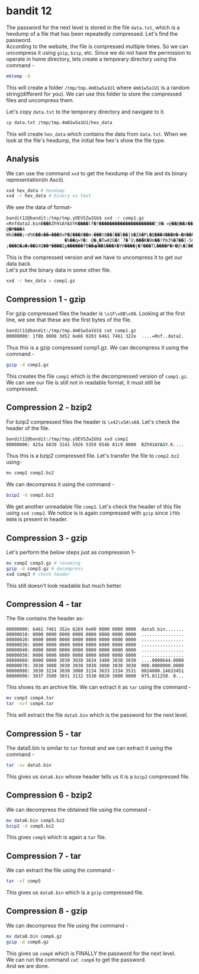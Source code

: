# bandit 12

The password for the next level is stored in the file `data.txt`, which is a hexdump of a file that has been repeatedly compressed. Let's find the password.<br>
According to the website, the file is compressed multiple times. So we can uncompress it using `gzip`, `bzip`, etc. Since we do not have the permission to operate in home directory, lets create a temporary directory using the command -
```bash
mktemp -d
```
This will create a folder `/tmp/tmp.4m01w5a1U1` where `4m01w5a1U1` is a random string(different for you). We can use this folder to store the compressed files and uncompress them.
<br>

Let's copy `data.txt` to the temporary directory and navigate to it.
```bash
cp data.txt /tmp/tmp.4m01w5a1U1/hex_data
```
This will create `hex_data` which contains the data from `data.txt`. When we look at the file's hexdump, the initial few hex's show the file type. 

## Analysis
We can use the command `xxd` to get the hexdump of the file and its binary representation(in Ascii).
```bash
xxd hex_data # hexdump
xxd -r hex_data # binary as text
```
We see the data of format-
```bash
bandit12@bandit:/tmp/tmp.yOEVSZw2Gb$ xxd -r comp1.gz
=Rnfdata2.binB��BZh91AY&SYK����lf�?���������������������߰0� =@��@��z��M4
@�M���4                                                                     �4h�@z�Q�h�����t�
Wkö���;>d%K��x��=���0xP�2���X��m:���t׀��8��l��|$�ZА�PL�Q���4���W�<�H��R�S�B_�Г�g�$=0�~n���&U��W��4b�����
                      �%��q=Y�: @�,�Tw#2G�!`7�ˆU;���֩K�9m��!Pm3%�7��[-5m�N�F`�C.�%��~
;���Q�ڤ�v��Q4Q��*����Ip������fB���͋��$���X�YH����j�?���TL����P�r�@\�[��$�p�� �Zc�Gmx0��Α�"}���r�%x�rE8P�K��,qB
```
This is the compressed version and we have to uncompress it to get our data back.
<br>
Let's put the binary data in some other file.
```bash
xxd -r hex_data > comp1.gz
```

## Compression 1 - gzip
For gzip compressed files the header is `\x1F\x8B\x08`. Looking at the first line, we see that these are the first bytes of the file.
```bash
bandit12@bandit:/tmp/tmp.4m01w5a1U1$ cat comp1.gz
00000000: 1f8b 0808 3d52 6e66 0203 6461 7461 322e  ....=Rnf..data2.
```
Thus this is a gzip compressed comp1.gz. We can decompress it using the command -
```bash
gzip -d comp1.gz
```
This creates the file `comp1` which is the decompressed version of `comp1.gz`. We can see our file is still not in readable format, it must still be compressed.

## Compression 2 - bzip2
For bzip2 compressed files the header is `\x42\x5A\x68`. Let's check the header of the file.
```bash
bandit12@bandit:/tmp/tmp.yOEVSZw2Gb$ xxd comp1
00000000: 425a 6839 3141 5926 5359 054b 81c9 0000  BZh91AY&SY.K....
```
Thus this is a bzip2 compressed file. Let's transfer the file to `comp2.bz2` using-
```bash
mv comp1 comp2.bz2
```
We can decompress it using the command -
```bash
bzip2 -d comp2.bz2
```
We get another unreadable file `comp2`. Let's check the header of this file using `xxd comp2`. We notice is is again compressed with `gzip` since `1f8b 0808` is present in header.

## Compression 3 - gzip
Let's perform the below steps just as compression 1-
```bash
mv comp2 comp3.gz # renaming
gzip -d comp3.gz # decompress
xxd comp3 # check header
```
This still doesn't look readable but much better.

## Compression 4 - tar
The file contains the header as-
```
00000000: 6461 7461 352e 6269 6e00 0000 0000 0000  data5.bin.......
00000010: 0000 0000 0000 0000 0000 0000 0000 0000  ................
00000020: 0000 0000 0000 0000 0000 0000 0000 0000  ................
00000030: 0000 0000 0000 0000 0000 0000 0000 0000  ................
00000040: 0000 0000 0000 0000 0000 0000 0000 0000  ................
00000050: 0000 0000 0000 0000 0000 0000 0000 0000  ................
00000060: 0000 0000 3030 3030 3634 3400 3030 3030  ....0000644.0000
00000070: 3030 3000 3030 3030 3030 3000 3030 3030  000.0000000.0000
00000080: 3030 3234 3030 3000 3134 3633 3334 3531  0024000.14633451
00000090: 3037 3500 3031 3132 3530 0020 3000 0000  075.011250. 0...
```
This shows its an archive file. We can extract it as `tar` using the command -
```bash
mv comp3 comp4.tar
tar -xvf comp4.tar
```
This will extract the file `data5.bin` which is the password for the next level.

## Compression 5 - tar
The data5.bin is similar to `tar` format and we can extract it using the command -
```bash
tar -xv data5.bin
```
This gives us `data6.bin` whose header tells us it is a `bzip2` compressed file.
## Compression 6 - bzip2
We can decompress the obtained file using the command -
```bash
mv data6.bin comp5.bz2
bzip2 -d comp5.bz2
```
This gives `comp5` which is again a `tar` file.

## Compression 7 - tar
We can extract the file using the command -
```bash
tar -xf comp5
```
This gives us `data8.bin` which is a `gzip` compressed file.

## Compression 8 - gzip
We can decompress the file using the command -
```bash
mv data8.bin comp6.gz
gzip -d comp6.gz
```
This gives us `comp6` which is FINALLY the password for the next level.
<br>
We can run the command `cat comp6` to get the password.<br>
And we are done.
